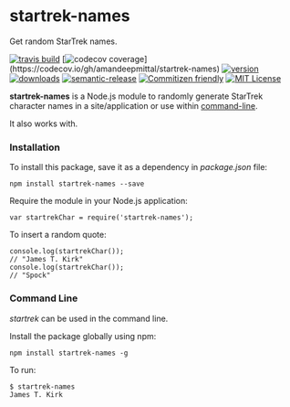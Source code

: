 # startrek-names
Get random StarTrek names.

[![travis build](https://img.shields.io/travis/amandeepmittal/startrek-names.svg)](https://travis-ci.org/amandeepmittal/startrek-names/builds/151038418)
[![codecov coverage](https://img.shields.io/codecov/c/github/amandeepmittal/startrek-names.svg?)](https://codecov.io/gh/amandeepmittal/startrek-names)
[![version](https://img.shields.io/npm/v/startrek-names.svg?style=flat-square)](http://npmjs.com/startrek-names)
[![downloads](https://img.shields.io/npm/dm/startrek-names.svg?style=flat-square)](http://npm-stat.com/charts.html?package=startrek-names&from=2015-08-01)
[![semantic-release](https://img.shields.io/badge/%20%20%F0%9F%93%A6%F0%9F%9A%80-semantic--release-e10079.svg?style=flat-square)](https://github.com/semantic-release/semantic-release)
[![Commitizen friendly](https://img.shields.io/badge/commitizen-friendly-brightgreen.svg?style=flat-square)](http://commitizen.github.io/cz-cli/)
[![MIT License](https://img.shields.io/npm/l/stack-overflow-copy-paste.svg?style=flat-square)](http://opensource.org/licenses/MIT)


**startrek-names** is a Node.js module to randomly generate StarTrek character names in a site/application or use within [command-line](#command-line).

It also works with.

### Installation
To install this package, save it as a dependency in _package.json_ file:
```
npm install startrek-names --save
```

Require the module in your Node.js application:
```
var startrekChar = require('startrek-names');
```

To insert a random quote:
```
console.log(startrekChar());
// "James T. Kirk"
console.log(startrekChar());
// "Spock"
```

### Command Line
_startrek_ can be used in the command line.

Install the package globally using npm:
```
npm install startrek-names -g
```

To run:
```
$ startrek-names
James T. Kirk
```